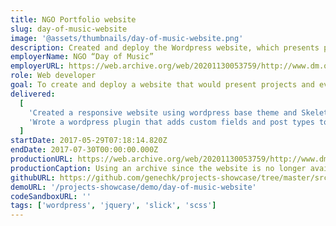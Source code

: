 ```yaml
---
title: NGO Portfolio website
slug: day-of-music-website
image: '@assets/thumbnails/day-of-music-website.png'
description: Created and deploy the Wordpress website, which presents projects and events of Kharkiv NGO
employerName: NGO “Day of Music”
employerURL: https://web.archive.org/web/20201130053759/http://www.dm.org.ua/
role: Web developer
goal: To create and deploy a website that would present projects and events organized by Kharkiv NGO
delivered:
  [
    'Created a responsive website using wordpress base theme and Skeleton css',
    'Wrote a wordpress plugin that adds custom fields and post types to wordpress, allowing new projects to appear on the main slider (jQuery + Slick)',
  ]
startDate: 2017-05-29T07:18:14.820Z
endDate: 2017-07-30T00:00:00.000Z
productionURL: https://web.archive.org/web/20201130053759/http://www.dm.org.ua/
productionCaption: Using an archive since the website is no longer available
githubURL: https://github.com/genechk/projects-showcase/tree/master/src/project-demos/2017-dm-org-ua
demoURL: '/projects-showcase/demo/day-of-music-website'
codeSandboxURL: ''
tags: ['wordpress', 'jquery', 'slick', 'scss']
---
```

